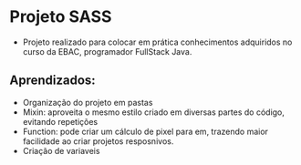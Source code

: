 # Projeto SASS

 - Projeto realizado para colocar em prática conhecimentos adquiridos no curso da EBAC, programador FullStack Java.

## Aprendizados:
 - Organização do projeto em pastas
 - Mixin: aproveita o mesmo estilo criado em diversas partes do código, evitando repetições
 - Function: pode criar um cálculo de pixel para em, trazendo maior facilidade ao criar projetos resposnivos.
 - Criação de variaveis
   
